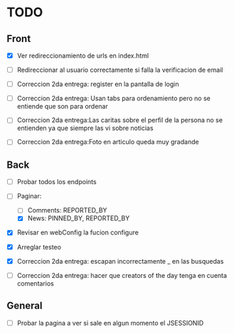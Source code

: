 # TODO

## Front
- [x] Ver redireccionamiento de urls en index.html 
- [ ] Redireccionar al usuario correctamente si falla la verificacion de email
- [ ] Correccion 2da entrega: register en la pantalla de login
- [ ] Correccion 2da entrega: Usan tabs para ordenamiento pero no se entiende que son para ordenar
- [ ] Correccion 2da entrega:Las caritas sobre el perfil de la persona no se entienden ya que siempre las vi sobre noticias
- [ ] Correccion 2da entrega:Foto en articulo queda muy gradande


## Back
- [ ] Probar todos los endpoints
- [ ] Paginar:
  - [ ] Comments: REPORTED_BY
  - [x] News: PINNED_BY, REPORTED_BY
- [x] Revisar en webConfig la fucion configure
- [x] Arreglar testeo
- [x] Correccion 2da entrega: escapan incorrectamente _ en las busquedas
- [ ] Correccion 2da entrega: hacer que creators of the day tenga en cuenta comentarios


## General
- [ ] Probar la pagina a ver si sale en algun momento el JSESSIONID